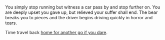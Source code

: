 You simply stop running but witness a car pass by and stop further on. You are deeply upset you gave up, but relieved your suffer shall end. The bear breaks you to pieces and the driver begins driving quickly in horror and tears.

Time travel back [home for another go if you dare](../Home.md).